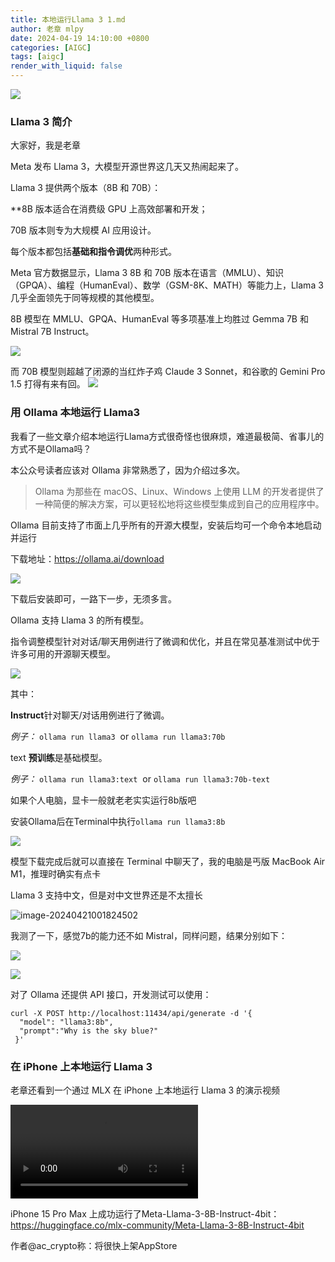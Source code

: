 ```yaml
---
title: 本地运行Llama 3 1.md
author: 老章 mlpy
date: 2024-04-19 14:10:00 +0800
categories: [AIGC]
tags: [aigc]
render_with_liquid: false
---
```


![](https://r2.zhanglearning.com/blog/2024/04/faea0fb565f1e4119e836f896ee2e1c3.png)


### Llama 3 简介

大家好，我是老章

Meta 发布 Llama 3，大模型开源世界这几天又热闹起来了。

Llama 3 提供两个版本（8B 和 70B）：

**8B 版本适合在消费级 GPU 上高效部署和开发；

70B 版本则专为大规模 AI 应用设计。 

每个版本都包括**基础和指令调优**两种形式。 

Meta 官方数据显示，Llama 3 8B 和 70B 版本在语言（MMLU）、知识（GPQA）、编程（HumanEval）、数学（GSM-8K、MATH）等能力上，Llama 3 几乎全面领先于同等规模的其他模型。

8B 模型在 MMLU、GPQA、HumanEval 等多项基准上均胜过 Gemma 7B 和 Mistral 7B Instruct。

![](https://r2.zhanglearning.com/blog/2024/04/7463ccf3d89cea9fefa7ebec11b41ea0.png)

而 70B 模型则超越了闭源的当红炸子鸡 Claude 3 Sonnet，和谷歌的 Gemini Pro 1.5 打得有来有回。
![](https://r2blog.zhanglearning.com/2024/04/1c90f36a406d1637299436b9c967f466.png)

### 用 Ollama 本地运行 Llama3

我看了一些文章介绍本地运行Llama方式很奇怪也很麻烦，难道最极简、省事儿的方式不是Ollama吗？

本公众号读者应该对 Ollama 非常熟悉了，因为介绍过多次。


>Ollama 为那些在 macOS、Linux、Windows 上使用 LLM 的开发者提供了一种简便的解决方案，可以更轻松地将这些模型集成到自己的应用程序中。

Ollama 目前支持了市面上几乎所有的开源大模型，安装后均可一个命令本地启动并运行

下载地址：https://ollama.ai/download

![](https://r2.zhanglearning.com/blog/2024/04/df4a047e6dd27b49f4d44887feb8c9ba.png)


下载后安装即可，一路下一步，无须多言。

Ollama 支持 Llama 3 的所有模型。

指令调整模型针对对话/聊天用例进行了微调和优化，并且在常见基准测试中优于许多可用的开源聊天模型。


![](https://r2.zhanglearning.com/blog/2024/04/ee0b68b2b0956f683b0ddef317929479.png)

其中：

**Instruct**针对聊天/对话用例进行了微调。

_例子：_ `ollama run llama3`  or `ollama run llama3:70b`

text **预训练**是基础模型。

_例子：_ `ollama run llama3:text`  or  `ollama run llama3:70b-text`

如果个人电脑，显卡一般就老老实实运行8b版吧

安装Ollama后在Terminal中执行`ollama run llama3:8b`

![](https://r2.zhanglearning.com/blog/2024/04/893dec88e896f65bd1ef2006b0f352a9.png)

模型下载完成后就可以直接在 Terminal 中聊天了，我的电脑是丐版 MacBook Air M1，推理时确实有点卡

Llama 3 支持中文，但是对中文世界还是不太擅长



![image-20240421001824502](https://r2.zhanglearning.com/blog/2024/04/19163eabbb183512a8e4f6669f0e1020.png)



我测了一下，感觉7b的能力还不如 Mistral，同样问题，结果分别如下：


![](https://r2.zhanglearning.com/blog/2024/04/0c3df7113551654a78d117348a75c2e5.png)

![](https://r2.zhanglearning.com/blog/2024/04/6bd59b50bcdce453e3bb58ee1868c026.png)



对了 Ollama 还提供 API 接口，开发测试可以使用：

```
curl -X POST http://localhost:11434/api/generate -d '{
  "model": "llama3:8b",
  "prompt":"Why is the sky blue?"
 }'
```

### 在 iPhone 上本地运行 Llama 3

老章还看到一个通过 MLX 在 iPhone 上本地运行 Llama 3 的演示视频

<video src="https://r2.zhanglearning.com/blog/2024/04/84e1e2ab059e421a185fb540f6d74766.mp4" controls="controls"></video>



iPhone 15 Pro Max 上成功运行了Meta-Llama-3-8B-Instruct-4bit：
https://huggingface.co/mlx-community/Meta-Llama-3-8B-Instruct-4bit

作者@ac_crypto称：将很快上架AppStore

